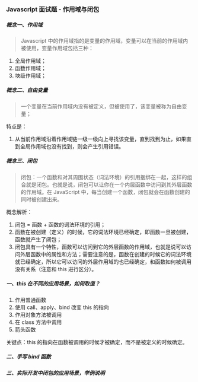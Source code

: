 ### Javascript 面试题 - 作用域与闭包

##### 概念一、作用域

> Javascript 中的作用域指的是变量的作用域，变量可以在当前的作用域内被使用，变量作用域包括三种：

1. 全局作用域；
2. 函数作用域；
3. 块级作用域；

##### 概念二、自由变量

> 一个变量在当前作用域内没有被定义，但被使用了，该变量被称为自由变量；

特点是：

1. 从当前作用域沿着作用域链一级一级向上寻找该变量，直到找到为止，如果直到全局作用域也没有找到，则会产生引用错误。

##### 概念三、闭包

> 闭包：一个函数和对其周围状态（词法环境）的引用捆绑在一起，这样的组合就是闭包。也就是说，闭包可以让你在一个内层函数中访问到其外层函数的作用域。在 JavaScript 中，每当创建一个函数，闭包就会在函数创建的同时被创建出来。

概念解析：

1. 闭包 = 函数 + 函数的词法环境的引用；
2. 函数在被创建（定义）的时候，它的词法环境已经确定，即函数一旦被创建，函数就产生了闭包；
3. 闭包具有一个特性，函数可以访问到它的外层函数的作用域，也就是说可以访问外层函数中的属性和方法；需要注意的是，函数在创建的时候它的词法环境就已经确定，所以它可以访问的外层作用域的也已经确定，和函数如何被调用没有关系（注意和 this 进行区分）。

##### 一、this 在不同的应用场景，如何取值？

1. 作用普通函数
2. 使用 call、apply、bind 改变 this 的指向
3. 作用对象方法被调用
4. 在 class 方法中调用
5. 箭头函数

关键点：this 的指向在函数被调用的时候才被确定，而不是被定义的时候确定。

##### 二、手写 bind 函数

##### 三、实际开发中闭包的应用场景，举例说明
